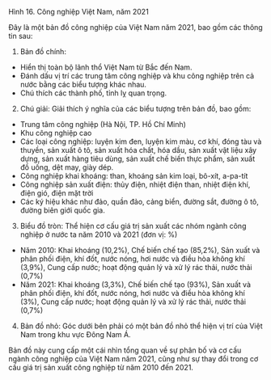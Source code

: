 Hình 16. Công nghiệp Việt Nam, năm 2021

Đây là một bản đồ công nghiệp của Việt Nam năm 2021, bao gồm các thông tin sau:

1. Bản đồ chính:
- Hiển thị toàn bộ lãnh thổ Việt Nam từ Bắc đến Nam.
- Đánh dấu vị trí các trung tâm công nghiệp và khu công nghiệp trên cả nước bằng các biểu tượng khác nhau.
- Chú thích các thành phố, tỉnh lỵ quan trọng.

2. Chú giải:
Giải thích ý nghĩa của các biểu tượng trên bản đồ, bao gồm:
- Trung tâm công nghiệp (Hà Nội, TP. Hồ Chí Minh)
- Khu công nghiệp cao
- Các loại công nghiệp: luyện kim đen, luyện kim màu, cơ khí, đóng tàu và thuyền, sản xuất ô tô, sản xuất hóa chất, hóa dầu, sản xuất vật liệu xây dựng, sản xuất hàng tiêu dùng, sản xuất chế biến thực phẩm, sản xuất đồ uống, dệt may, giày dép.
- Công nghiệp khai khoáng: than, khoáng sản kim loại, bô-xít, a-pa-tít
- Công nghiệp sản xuất điện: thủy điện, nhiệt điện than, nhiệt điện khí, điện gió, điện mặt trời
- Các ký hiệu khác như đảo, quần đảo, cảng biển, đường sắt, đường ô tô, đường biên giới quốc gia.

3. Biểu đồ tròn:
Thể hiện cơ cấu giá trị sản xuất các nhóm ngành công nghiệp ở nước ta năm 2010 và 2021 (đơn vị: %)
- Năm 2010: Khai khoáng (10,2%), Chế biến chế tạo (85,2%), Sản xuất và phân phối điện, khí đốt, nước nóng, hơi nước và điều hòa không khí (3,9%), Cung cấp nước; hoạt động quản lý và xử lý rác thải, nước thải (0,7%)
- Năm 2021: Khai khoáng (3,3%), Chế biến chế tạo (93%), Sản xuất và phân phối điện, khí đốt, nước nóng, hơi nước và điều hòa không khí (3%), Cung cấp nước; hoạt động quản lý và xử lý rác thải, nước thải (0,7%)

4. Bản đồ nhỏ:
Góc dưới bên phải có một bản đồ nhỏ thể hiện vị trí của Việt Nam trong khu vực Đông Nam Á.

Bản đồ này cung cấp một cái nhìn tổng quan về sự phân bố và cơ cấu ngành công nghiệp của Việt Nam năm 2021, cũng như sự thay đổi trong cơ cấu giá trị sản xuất công nghiệp từ năm 2010 đến 2021.
